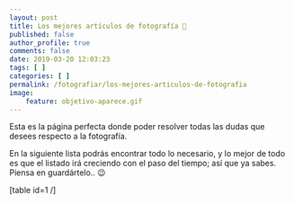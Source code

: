 ```yaml
---
layout: post
title: Los mejores artículos de fotografía 📸
published: false
author_profile: true
comments: false
date: 2019-03-20 12:03:23
tags: [ ]
categories: [ ]
permalink: /fotografiar/los-mejores-articulos-de-fotografia
image:
    feature: objetivo-aparece.gif
---
```

Esta es la página perfecta donde poder resolver todas las dudas que desees respecto a la fotografía.

En la siguiente lista podrás encontrar todo lo necesario, y lo mejor de todo es que el listado irá creciendo con el paso del tiempo; así que ya sabes. Piensa en guardártelo.. 😉

[table id=1 /]